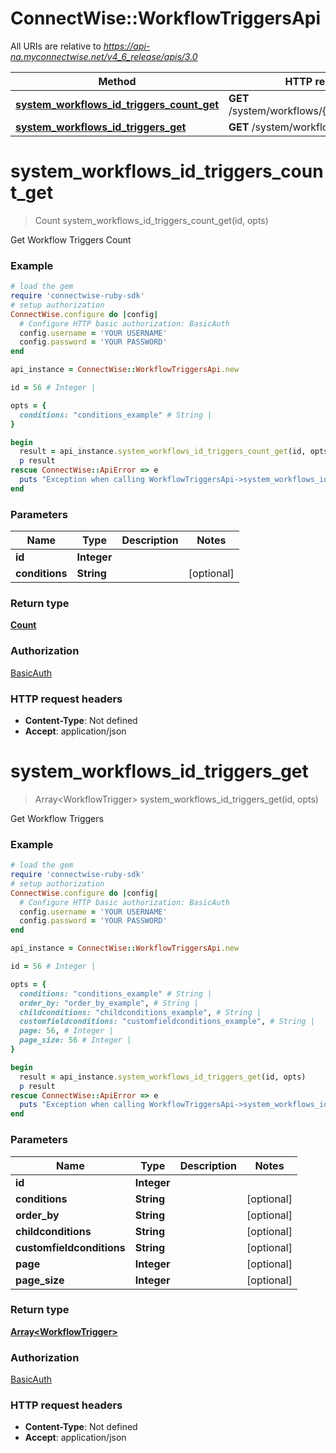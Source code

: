 # ConnectWise::WorkflowTriggersApi

All URIs are relative to *https://api-na.myconnectwise.net/v4_6_release/apis/3.0*

Method | HTTP request | Description
------------- | ------------- | -------------
[**system_workflows_id_triggers_count_get**](WorkflowTriggersApi.md#system_workflows_id_triggers_count_get) | **GET** /system/workflows/{id}/triggers/count | 
[**system_workflows_id_triggers_get**](WorkflowTriggersApi.md#system_workflows_id_triggers_get) | **GET** /system/workflows/{id}/triggers | 


# **system_workflows_id_triggers_count_get**
> Count system_workflows_id_triggers_count_get(id, opts)



Get Workflow Triggers Count

### Example
```ruby
# load the gem
require 'connectwise-ruby-sdk'
# setup authorization
ConnectWise.configure do |config|
  # Configure HTTP basic authorization: BasicAuth
  config.username = 'YOUR USERNAME'
  config.password = 'YOUR PASSWORD'
end

api_instance = ConnectWise::WorkflowTriggersApi.new

id = 56 # Integer | 

opts = { 
  conditions: "conditions_example" # String | 
}

begin
  result = api_instance.system_workflows_id_triggers_count_get(id, opts)
  p result
rescue ConnectWise::ApiError => e
  puts "Exception when calling WorkflowTriggersApi->system_workflows_id_triggers_count_get: #{e}"
end
```

### Parameters

Name | Type | Description  | Notes
------------- | ------------- | ------------- | -------------
 **id** | **Integer**|  | 
 **conditions** | **String**|  | [optional] 

### Return type

[**Count**](Count.md)

### Authorization

[BasicAuth](../README.md#BasicAuth)

### HTTP request headers

 - **Content-Type**: Not defined
 - **Accept**: application/json



# **system_workflows_id_triggers_get**
> Array&lt;WorkflowTrigger&gt; system_workflows_id_triggers_get(id, opts)



Get Workflow Triggers

### Example
```ruby
# load the gem
require 'connectwise-ruby-sdk'
# setup authorization
ConnectWise.configure do |config|
  # Configure HTTP basic authorization: BasicAuth
  config.username = 'YOUR USERNAME'
  config.password = 'YOUR PASSWORD'
end

api_instance = ConnectWise::WorkflowTriggersApi.new

id = 56 # Integer | 

opts = { 
  conditions: "conditions_example" # String | 
  order_by: "order_by_example", # String | 
  childconditions: "childconditions_example", # String | 
  customfieldconditions: "customfieldconditions_example", # String | 
  page: 56, # Integer | 
  page_size: 56 # Integer | 
}

begin
  result = api_instance.system_workflows_id_triggers_get(id, opts)
  p result
rescue ConnectWise::ApiError => e
  puts "Exception when calling WorkflowTriggersApi->system_workflows_id_triggers_get: #{e}"
end
```

### Parameters

Name | Type | Description  | Notes
------------- | ------------- | ------------- | -------------
 **id** | **Integer**|  | 
 **conditions** | **String**|  | [optional] 
 **order_by** | **String**|  | [optional] 
 **childconditions** | **String**|  | [optional] 
 **customfieldconditions** | **String**|  | [optional] 
 **page** | **Integer**|  | [optional] 
 **page_size** | **Integer**|  | [optional] 

### Return type

[**Array&lt;WorkflowTrigger&gt;**](WorkflowTrigger.md)

### Authorization

[BasicAuth](../README.md#BasicAuth)

### HTTP request headers

 - **Content-Type**: Not defined
 - **Accept**: application/json



